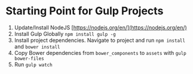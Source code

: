 # Starting Point for Gulp Projects

1. Update/Install NodeJS [https://nodejs.org/en/](https://nodejs.org/en/)
2. Install Gulp Globally `npm install gulp -g`
3. Install project dependencies.  Navigate to project and run `npm install` and `bower install`
4. Copy Bower dependencies from `bower_components` to `assets` with `gulp bower-files`
5. Run `gulp watch`